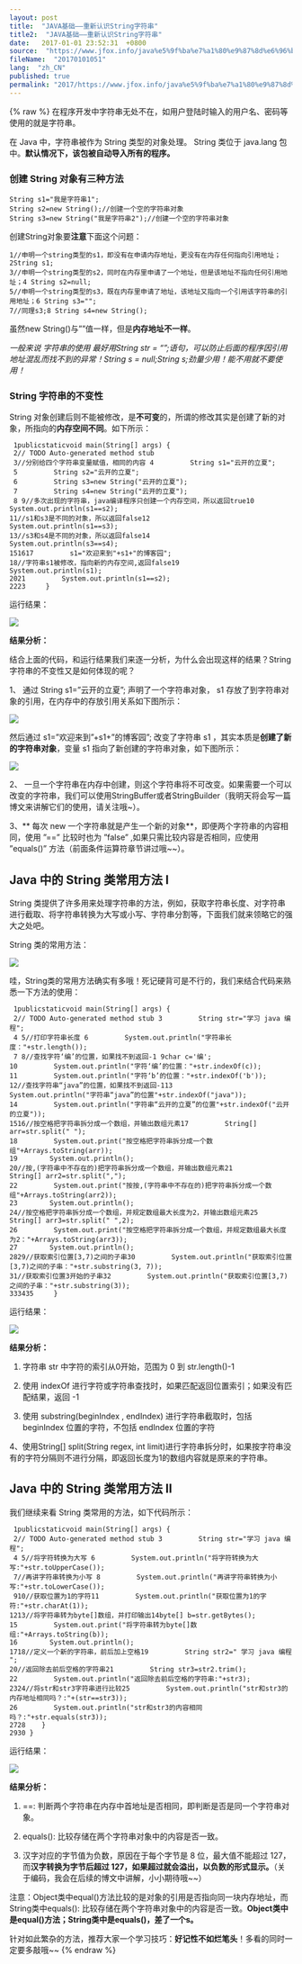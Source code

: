 ```yaml
---
layout: post
title:  "JAVA基础——重新认识String字符串"
title2:  "JAVA基础——重新认识String字符串"
date:   2017-01-01 23:52:31  +0800
source:  "https://www.jfox.info/java%e5%9f%ba%e7%a1%80%e9%87%8d%e6%96%b0%e8%ae%a4%e8%af%86string%e5%ad%97%e7%ac%a6%e4%b8%b2.html"
fileName:  "20170101051"
lang:  "zh_CN"
published: true
permalink: "2017/https://www.jfox.info/java%e5%9f%ba%e7%a1%80%e9%87%8d%e6%96%b0%e8%ae%a4%e8%af%86string%e5%ad%97%e7%ac%a6%e4%b8%b2.html"
---
```

{% raw %}
在程序开发中字符串无处不在，如用户登陆时输入的用户名、密码等使用的就是字符串。

在 Java 中，字符串被作为 String 类型的对象处理。 String 类位于 java.lang 包中。**默认情况下，该包被自动导入所有的程序。**

### 创建 String 对象有三种方法

    String s1="我是字符串1";
    String s2=new String();//创建一个空的字符串对象
    String s3=new String("我是字符串2");//创建一个空的字符串对象

创建String对象要**注意**下面这个问题：

    1//申明一个string类型的s1，即没有在申请内存地址，更没有在内存任何指向引用地址；2String s1;
    3//申明一个string类型的s2，同时在内存里申请了一个地址，但是该地址不指向任何引用地址；4 String s2=null;
    5//申明一个string类型的s3，既在内存里申请了地址，该地址又指向一个引用该字符串的引用地址；6 String s3="";
    7//同理s3;8 String s4=new String();

虽然new String()与””值一样，但是**内存地址不一样**。

*一般来说 字符串的使用 最好用String str = “”;语句，可以防止后面的程序因引用地址混乱而找不到的异常！String s = null;String s;劲量少用！能不用就不要使用！*

>>>>>>>>>>>>>>>>>>>>>>>>>>>>>>>>>>>>>>>>

### String 字符串的不变性

String 对象创建后则不能被修改，是**不可变**的，所谓的修改其实是创建了新的对象，所指向的**内存空间不同**。如下所示：

     1publicstaticvoid main(String[] args) {
     2// TODO Auto-generated method stub
     3//分别给四个字符串变量赋值，相同的内容 4         String s1="云开的立夏";
     5         String s2="云开的立夏";
     6         String s3=new String("云开的立夏");
     7         String s4=new String("云开的立夏");
     8 9//多次出现的字符串，java编译程序只创建一个内存空间，所以返回true10         System.out.println(s1==s2);
    11//s1和s3是不同的对象，所以返回false12         System.out.println(s1==s3);
    13//s3和s4是不同的对象，所以返回false14         System.out.println(s3==s4);
    151617         s1="欢迎来到"+s1+"的博客园";
    18//字符串s1被修改，指向新的内存空间,返回false19        System.out.println(s1);
    2021         System.out.println(s1==s2);
    2223     }

运行结果：

![](/wp-content/uploads/2017/07/1499096309.png)

**结果分析：**

结合上面的代码，和运行结果我们来逐一分析，为什么会出现这样的结果？String字符串的不变性又是如何体现的呢？

1、 通过 String s1=”云开的立夏”; 声明了一个字符串对象， s1 存放了到字符串对象的引用，在内存中的存放引用关系如下图所示：

![](/wp-content/uploads/2017/07/1499177888.png)

然后通过 s1=”欢迎来到”+s1+”的博客园”; 改变了字符串 s1 ，其实本质是**创建了新的字符串对象**，变量 s1 指向了新创建的字符串对象，如下图所示：

![](/wp-content/uploads/2017/07/14991778881.png)

2、 一旦一个字符串在内存中创建，则这个字符串将不可改变。如果需要一个可以改变的字符串，我们可以使用StringBuffer或者StringBuilder（我明天将会写一篇博文来讲解它们的使用，请关注哦~）。

3、** 每次 new 一个字符串就是产生一个新的对象**，即便两个字符串的内容相同，使用 ”==” 比较时也为 ”false” ,如果只需比较内容是否相同，应使用 ”equals()” 方法（前面条件运算符章节讲过哦~~）。

## Java 中的 String 类常用方法 Ⅰ

String 类提供了许多用来处理字符串的方法，例如，获取字符串长度、对字符串进行截取、将字符串转换为大写或小写、字符串分割等，下面我们就来领略它的强大之处吧。

String 类的常用方法：

![](/wp-content/uploads/2017/07/1499177890.jpg)

哇，String类的常用方法确实有多哦！死记硬背可是不行的，我们来结合代码来熟悉一下方法的使用：

     1publicstaticvoid main(String[] args) {
     2// TODO Auto-generated method stub 3         String str="学习 java 编程";
     4 5//打印字符串长度 6         System.out.println("字符串长度："+str.length());
     7 8//查找字符‘编’的位置，如果找不到返回-1 9char c='编';
    10         System.out.println("字符‘编’的位置："+str.indexOf(c));
    11         System.out.println("字符‘b’的位置："+str.indexOf('b'));
    12//查找字符串“java”的位置，如果找不到返回-113         System.out.println("字符串“java”的位置"+str.indexOf("java"));
    14         System.out.println("字符串“云开的立夏”的位置"+str.indexOf("云开的立夏"));
    1516//按空格把字符串拆分成一个数组，并输出数组元素17         String[] arr=str.split(" ");
    18         System.out.print("按空格把字符串拆分成一个数组"+Arrays.toString(arr));
    19        System.out.println();
    20//按,(字符串中不存在的)把字符串拆分成一个数组，并输出数组元素21         String[] arr2=str.split(",");
    22         System.out.print("按按,(字符串中不存在的)把字符串拆分成一个数组"+Arrays.toString(arr2));
    23        System.out.println();
    24//按空格把字符串拆分成一个数组，并规定数组最大长度为2，并输出数组元素25         String[] arr3=str.split(" ",2);
    26         System.out.print("按空格把字符串拆分成一个数组，并规定数组最大长度为2："+Arrays.toString(arr3));
    27        System.out.println();
    2829//获取索引位置[3,7)之间的子串30         System.out.println("获取索引位置[3,7)之间的子串："+str.substring(3, 7));
    31//获取索引位置3开始的子串32         System.out.println("获取索引位置[3,7)之间的子串："+str.substring(3));
    333435     }

运行结果：

![](/wp-content/uploads/2017/07/1499177890.png)

**结果分析：**

1. 字符串 str 中字符的索引从0开始，范围为 0 到 str.length()-1

2. 使用 indexOf 进行字符或字符串查找时，如果匹配返回位置索引；如果没有匹配结果，返回 -1

3. 使用 substring(beginIndex , endIndex) 进行字符串截取时，包括 beginIndex 位置的字符，不包括 endIndex 位置的字符

4、使用String[] split(String regex, int limit)进行字符串拆分时，如果按字符串没有的字符分隔则不进行分隔，即返回长度为1的数组内容就是原来的字符串。

## Java 中的 String 类常用方法 Ⅱ

我们继续来看 String 类常用的方法，如下代码所示：

     1publicstaticvoid main(String[] args) {
     2// TODO Auto-generated method stub 3         String str="学习 java 编程";
     4 5//将字符转换为大写 6         System.out.println("将字符转换为大写:"+str.toUpperCase());
     7//再讲字符串转换为小写 8         System.out.println("再讲字符串转换为小写:"+str.toLowerCase());
     910//获取位置为1的字符11         System.out.println("获取位置为1的字符:"+str.charAt(1));
    1213//将字符串转为byte[]数组，并打印输出14byte[] b=str.getBytes();
    15         System.out.print("将字符串转为byte[]数组:"+Arrays.toString(b));
    16        System.out.println();
    1718//定义一个新的字符串，前后加上空格19         String str2=" 学习 java 编程 ";
    20//返回除去前后空格的字符串21         String str3=str2.trim();
    22         System.out.println("返回除去前后空格的字符串:"+str3);
    2324//将str和str3字符串进行比较25         System.out.println("str和str3的内存地址相同吗？:"+(str==str3));
    26         System.out.println("str和str3的内容相同吗？:"+str.equals(str3));
    2728    }
    2930 }

运行结果：

![](/wp-content/uploads/2017/07/1499177891.png)

**结果分析：**

1.  ==: 判断两个字符串在内存中首地址是否相同，即判断是否是同一个字符串对象。

2.  equals(): 比较存储在两个字符串对象中的内容是否一致。

3. 汉字对应的字节值为负数，原因在于每个字节是 8 位，最大值不能超过 127，而**汉字转换为字节后超过 127，如果超过就会溢出，以负数的形式显示。**（关于编码，我会在后续的博文中讲解，小小期待哦~~）

注意：Object类中equal()方法比较的是对象的引用是否指向同一块内存地址，而String类中equals(): 比较存储在两个字符串对象中的内容是否一致。**Object类中是equal()方法；String类中是equals()，差了一个s。**

针对如此繁杂的方法，推荐大家一个学习技巧：**好记性不如烂笔头**！多看的同时一定要多敲哦~~
{% endraw %}
